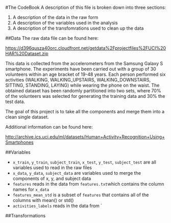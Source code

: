 #The CodeBook
A description of this file is broken down into three sections:

1. A description of the data in the raw form
2. A description of the variables used in the analysis
3. A description of the transfomrations used to clean up the data

##Data
The raw data file can be found here:

https://d396qusza40orc.cloudfront.net/getdata%2Fprojectfiles%2FUCI%20HAR%20Dataset.zip

This data is collected from the accelerometers from the Samsung Galaxy S smartphone. The experiments have been carried out with a group 
of 30 volunteers within an age bracket of 19-48 years. Each person performed six activities (WALKING, WALKING_UPSTAIRS, 
WALKING_DOWNSTAIRS, SITTING, STANDING, LAYING) while wearing the phone on the waist. The obtained dataset has been randomly partitioned 
into two sets, where 70% of the volunteers was selected for generating the training data and 30% the test data. 

The goal of this project is to take all the components and merge them into a clean single dataset.

Additional information can be found here:

http://archive.ics.uci.edu/ml/datasets/Human+Activity+Recognition+Using+Smartphones 

##Variables
* `x_train`, `y_train`, `subject_train`, `x_test`, `y_test`, `subject_test` are all variables used to read in the raw files
* `x_data`, `y_data`, `subject_data` are variables used to merge the components of x, y, and subject data
* `features` reads in the data from `features.txt`which contains the column names for `x_data`
* `features_mean_std` is a subset of `features` that contains all of the columns with mean() or std()
* `activities_labels` reads in the data from `


##Transformations
